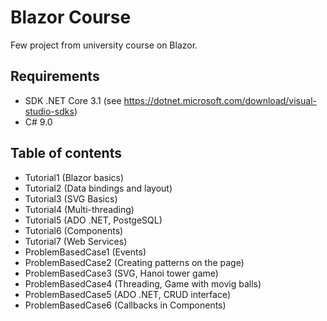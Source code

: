 # Blazor Course

Few project from university course on Blazor.

## Requirements

- SDK .NET Core 3.1 (see https://dotnet.microsoft.com/download/visual-studio-sdks)
- C# 9.0

## Table of contents

- Tutorial1 (Blazor basics)
- Tutorial2 (Data bindings and layout)
- Tutorial3 (SVG Basics)
- Tutorial4 (Multi-threading)
- Tutorial5 (ADO .NET, PostgeSQL)
- Tutorial6 (Components)
- Tutorial7 (Web Services)
- ProblemBasedCase1 (Events)
- ProblemBasedCase2 (Creating patterns on the page)
- ProblemBasedCase3 (SVG, Hanoi tower game)
- ProblemBasedCase4 (Threading, Game with movig balls)
- ProblemBasedCase5 (ADO .NET, CRUD interface)
- ProblemBasedCase6 (Callbacks in Components)